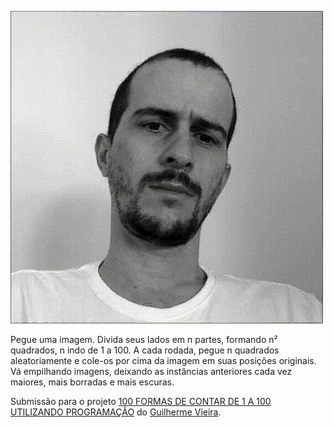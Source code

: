 ![Saída do algoritmo aplicado em uma foto de seu autor. Descrição detalhada abaixo.](https://github.com/caluap/1-to-100/blob/master/output.gif?raw=true)


Pegue uma imagem. Divida seus lados em n partes, formando n² quadrados, n indo de 1 a 100. A cada rodada, pegue n quadrados aleatoriamente e cole-os por cima da imagem em suas posições originais. Vá empilhando imagens, deixando as instâncias anteriores cada vez maiores, mais borradas e mais escuras.

Submissão para o projeto [100 FORMAS DE CONTAR DE 1 A 100 UTILIZANDO PROGRAMAÇÃO](https://1-100.github.io/) do [Guilherme Vieira](https://www.guilhermevieira.info/).

